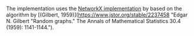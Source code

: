 The implementation uses the 
[NetworkX implementation](https://networkx.org/documentation/stable/reference/generated/networkx.generators.random_graphs.erdos_renyi_graph.html) by 
based on the algorithm by 
[(Gilbert, 1959)](https://www.jstor.org/stable/2237458 
"Edgar N. Gilbert "Random graphs." The Annals of Mathematical Statistics 
30.4 (1959): 1141-1144.").